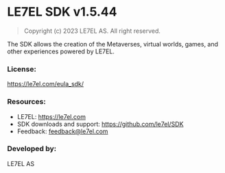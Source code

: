 ﻿# LE7EL SDK v1.5.44

> Copyright (c) 2023 LE7EL AS. All right reserved.

The SDK allows the creation of the Metaverses, virtual worlds, games, and other experiences powered by LE7EL.

### License:

https://le7el.com/eula_sdk/

### Resources:

* LE7EL: https://le7el.com
* SDK downloads and support: https://github.com/le7el/SDK
* Feedback: feedback@le7el.com

### Developed by:

LE7EL AS
